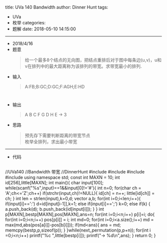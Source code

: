 title: UVa 140 Bandwidth
author: Dinner Hunt
tags:
  - UVa
  - 枚举
categories:
  - 题解
date: 2018-05-10 14:15:00
---
* 2018/4/16    
 * 题意  
      > 给一个最多8个结点的无向图，把结点重排后对于图中每条边(u,v)，u和v在排列中的最大距离称为该排列的带宽。求带宽最小的排列.
 
 <!--more-->
 * 输入
	> A:FB;B:GC;D:GC;F:AGH;E:HD  
	> #
 * 输出
	>  A B C F G D H E -&gt; 3

 * 思路
	>预先存下需要判断距离的带宽节点  
	 枚举全排列，求出最小带宽 
     
 --- 
 * 代码
		
	```cpp
//UVa140 
//Bandwidth 带宽
//DinnerHunt
#include <cstdio>
#include <cstring>
#include <vector>
#include <algorithm>
using namespace std;
const int MAXN = 10;
int id[256],little[MAXN];
int main(){
    char input[100];
    while(scanf("%s",input)==1&&input[0]!='#'){
        int n=0;
        for(char ch = 'A';ch<='Z';ch++)
            if(strchr(input,ch)!=NULL){
                id[ch] = n++;
                little[id[ch]] = ch;
            }
        int len = strlen(input),k=0,d;
        vector<int> a,b;
        for(int i=0;i<len;i++){
            if(input[i]==':') d=id[input[i-1]],k=1;
            else if(input[i]==';') k=0;
            else if(k) {
                a.push_back(d);
                b.push_back(id[input[i]]);
            }
        }
        int p[MAXN],bestp[MAXN],pos[MAXN],ans=n;
        for(int i=0;i<n;i++) p[i]=i;
        do{
            for(int i=0;i<n;i++) pos[p[i]] = i;
            int md=0;
            for(int i=0;i<a.size();i++)
            md = max(md,abs(pos[a[i]]-pos[b[i]]));
            if(md<ans){
                ans = md;
                memcpy(bestp,p,sizeof(p));
            }
        }while(next_permutation(p,p+n));
        for(int i =0;i<n;i++) printf("%c ",little[bestp[i]]);
        printf("-> %d\n",ans);
    }
    return 0;
}
 ```